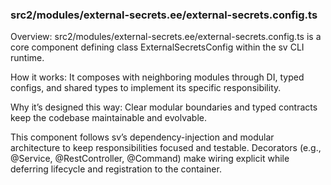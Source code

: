 ### src2/modules/external-secrets.ee/external-secrets.config.ts

Overview: src2/modules/external-secrets.ee/external-secrets.config.ts is a core component defining class ExternalSecretsConfig within the sv CLI runtime.

How it works: It composes with neighboring modules through DI, typed configs, and shared types to implement its specific responsibility.

Why it’s designed this way: Clear modular boundaries and typed contracts keep the codebase maintainable and evolvable.

This component follows sv’s dependency-injection and modular architecture to keep responsibilities focused and testable. Decorators (e.g., @Service, @RestController, @Command) make wiring explicit while deferring lifecycle and registration to the container.
